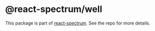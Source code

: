 # @react-spectrum/well

This package is part of [react-spectrum](https://github.com/adobe/react-spectrum). See the repo for more details.
